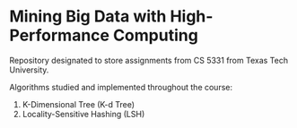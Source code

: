 # Mining Big Data with High-Performance Computing

Repository designated to store assignments from CS 5331 from Texas Tech University.

Algorithms studied and implemented throughout the course:

1. K-Dimensional Tree (K-d Tree)
2. Locality-Sensitive Hashing (LSH)
